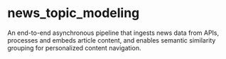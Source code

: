 # news_topic_modeling
An end-to-end asynchronous pipeline that ingests news data from APIs, processes and embeds article content, and enables semantic similarity grouping for personalized content navigation.
